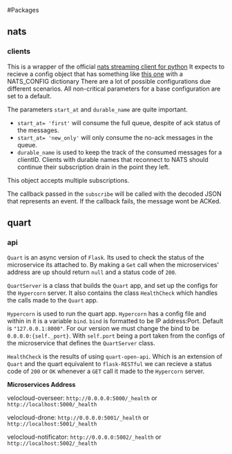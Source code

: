 #Packages
## nats
### clients
This is a wrapper of the official [nats streaming client for python](https://github.com/nats-io/asyncio-nats-streaming)
It expects to recieve a config object that has something like [this one](../../base-microservice/src/config/config.py) with a NATS_CONFIG dictionary
There are a lot of possible configurations due different scenarios. 
All non-critical parameters for a base configuration are set to a default.

The parameters `start_at` and `durable_name` are quite important.
- `start_at= 'first'` will consume the full queue, despite of ack status of the messages.
- `start_at= 'new_only'` will only consume the no-ack messages in the queue.
- `durable_name` is used to keep the track of the consumed messages for a clientID. Clients with durable names that reconnect to NATS should continue their subscription drain in the point they left.

This object accepts multiple subscriptions. 

The callback passed in the `subscribe` will be called with the decoded JSON that represents an event.
If the callback fails, the message wont be ACKed.
## quart
### api
`Quart` is an async version of `Flask`. Its used to check the status of the microservice its 
attached to. By making a `Get` call when the microservices' address are up should return `null` and a 
status code of `200`. 

`QuartServer` is a class that builds the `Quart` app, and set up the configs for the `Hypercorn` server. It
also contains the class `HealthCheck` which handles the calls made to the `Quart` app.

`Hypercorn` is used to run the quart app. `Hypercorn` has a config file and within in it
is a variable `bind`. `bind` is formatted to be IP address:Port. Default is `"127.0.0.1:8000"`.
For our version we must change the bind to be `0.0.0.0:{self._port}`. With `self.port` being a port
taken from the configs of the microservice that defines the `QuartServer` class.
 
`HealthCheck` is the results of using `quart-open-api`. Which is an extension of `Quart` and the quart 
equivalent to `flask-RESTful` we can recieve a status code of `200` or `OK` whenever a `GET` call it made to the
`Hypercorn` server.

__Microservices Address__

velocloud-overseer: `http://0.0.0.0:5000/_health` or `http://localhost:5000/_health`

velocloud-drone: `http://0.0.0.0:5001/_health` or `http://localhost:5001/_health`

velocloud-notificator: `http://0.0.0.0:5002/_health` or `http://localhost:5002/_health`
